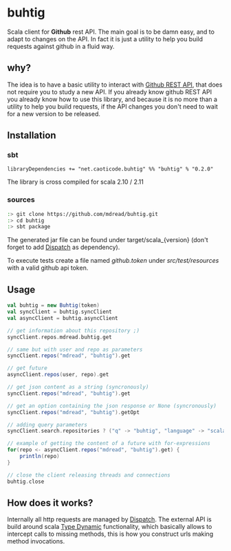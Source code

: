 # buhtig

Scala client for **Github** rest API. The main goal is to be damn easy, and to adapt to changes on the API. In fact it is just a utility to help you build requests against github in a fluid way.

## why?

The idea is to have a basic utility to interact with [Github REST API](https://developer.github.com/), that does not require you to study a new API. If you already know github REST API you already know how to use this library, and because it is no more than a utility to help you build requests, if the API changes you don't need to wait for a new version to be released.

## Installation

### sbt

```
libraryDependencies += "net.caoticode.buhtig" %% "buhtig" % "0.2.0"
```

The library is cross compiled for scala 2.10 / 2.11

### sources

```bash
:> git clone https://github.com/mdread/buhtig.git
:> cd buhtig
:> sbt package
```

The generated jar file can be found under target/scala_{version} (don't forget to add [Dispatch](http://github.com/dispatch/reboot) as dependency).

To execute tests create a file named *github.token* under *src/test/resources* with a valid github api token.

## Usage

```scala
val buhtig = new Buhtig(token)
val syncClient = buhtig.syncClient
val asyncClient = buhtig.asyncClient

// get information about this repository ;)
syncClient.repos.mdread.buhtig.get

// same but with user and repo as parameters
syncClient.repos("mdread", "buhtig").get

// get future
asyncClient.repos(user, repo).get

// get json content as a string (syncronously)
syncClient.repos("mdread", "buhtig").get

// get an option containing the json response or None (syncronously)
syncClient.repos("mdread", "buhtig").getOpt

// adding query parameters
syncClient.search.repositories ? ("q" -> "buhtig", "language" -> "scala") get

// example of getting the content of a future with for-expressions
for(repo <- asyncClient.repos("mdread", "buhtig").get) {
    println(repo)
}

// close the client releasing threads and connections
buhtig.close
```

## How does it works?

Internally all http requests are managed by [Dispatch](http://github.com/dispatch/reboot). The external API is build around scala [Type Dynamic](http://docs.scala-lang.org/sips/completed/type-dynamic.html) functionality, which basically allows to intercept calls to missing methods, this is how you construct urls making method invocations.
